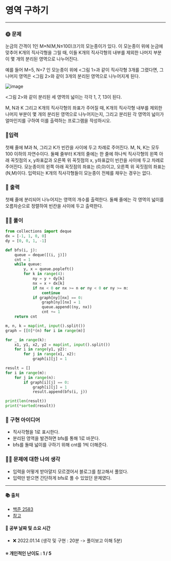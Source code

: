 # 영역 구하기

-----
### 🌞 문제
눈금의 간격이 1인 M×N(M,N≤100)크기의 모눈종이가 있다. 이 모눈종이 위에 눈금에 맞추어 K개의 직사각형을 그릴 때, 이들 K개의 직사각형의 내부를 제외한 나머지 부분이 몇 개의 분리된 영역으로 나누어진다.

예를 들어 M=5, N=7 인 모눈종이 위에 <그림 1>과 같이 직사각형 3개를 그렸다면, 그 나머지 영역은 <그림 2>와 같이 3개의 분리된 영역으로 나누어지게 된다.

![image](https://user-images.githubusercontent.com/44939208/149530006-0675714a-f5a7-457f-acff-5a9581f3bb54.png)

<그림 2>와 같이 분리된 세 영역의 넓이는 각각 1, 7, 13이 된다.

M, N과 K 그리고 K개의 직사각형의 좌표가 주어질 때, K개의 직사각형 내부를 제외한 나머지 부분이 몇 개의 분리된 영역으로 나누어지는지, 그리고 분리된 각 영역의 넓이가 얼마인지를 구하여 이를 출력하는 프로그램을 작성하시오.

### 📝입력
첫째 줄에 M과 N, 그리고 K가 빈칸을 사이에 두고 차례로 주어진다. M, N, K는 모두 100 이하의 자연수이다. 둘째 줄부터 K개의 줄에는 한 줄에 하나씩 직사각형의 왼쪽 아래 꼭짓점의 x, y좌표값과 오른쪽 위 꼭짓점의 x, y좌표값이 빈칸을 사이에 두고 차례로 주어진다. 모눈종이의 왼쪽 아래 꼭짓점의 좌표는 (0,0)이고, 오른쪽 위 꼭짓점의 좌표는(N,M)이다. 입력되는 K개의 직사각형들이 모눈종이 전체를 채우는 경우는 없다.

### 👋 출력 
첫째 줄에 분리되어 나누어지는 영역의 개수를 출력한다. 둘째 줄에는 각 영역의 넓이를 오름차순으로 정렬하여 빈칸을 사이에 두고 출력한다.

### 👩‍💻 풀이
```python
from collections import deque
dx = [-1, 1, 0, 0]
dy = [0, 0, 1, -1]

def bfs(i, j):
    queue = deque([(i, j)])
    cnt = 1
    while queue:
        y, x = queue.popleft()
        for k in range(4):
            ny = y + dy[k]
            nx = x + dx[k]
            if nx < 0 or nx >= n or ny < 0 or ny >= m:
                continue
            if graph[ny][nx] == 0:
                graph[ny][nx] = 1
                queue.append((ny, nx))
                cnt += 1
    return cnt

m, n, k = map(int, input().split())
graph = [[0]*(n) for i in range(m)]

for _ in range(k):
    x1, y1, x2, y2 = map(int, input().split())
    for i in range(y1, y2):
        for j in range(x1, x2):
            graph[i][j] = 1

result = []
for i in range(m):
    for j in range(n):
        if graph[i][j] == 0:
            graph[i][j] = 1
            result.append(bfs(i, j))

print(len(result))
print(*sorted(result))
```

### 🔑 구현 아이디어
- 직사각형을 1로 표시한다.
- 분리된 영역을 발견하면 bfs를 통해 1로 바꾼다.
- bfs를 돌때 넓이를 구하기 위해 cnt를 1씩 더해준다.
  
### 🙋‍♀️‍ 문제에 대한 나의 생각
- 입력을 어떻게 받아얄지 모르겠어서 블로그를 참고해서 풀었다.
- 입력만 받으면 간단하게 bfs로 풀 수 있었던 문제였다.

-------------
#### 📚 출처
- [백준 2583](https://www.acmicpc.net/problem/2583)
- [참고](https://jinho-study.tistory.com/878)
#### 📅 공부 날짜 및 소요 시간
- ❌ 2022.01.14 (생각 및 구현 : 20분 -> 풀이보고 이해 5분)  
#### ⭐ 개인적인 난이도 : 1 / 5